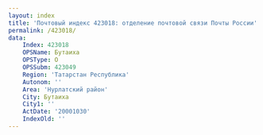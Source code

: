 ```yaml
---
layout: index
title: 'Почтовый индекс 423018: отделение почтовой связи Почты России'
permalink: /423018/
data:
    Index: 423018
    OPSName: Бутаиха
    OPSType: О
    OPSSubm: 423049
    Region: 'Татарстан Республика'
    Autonom: ''
    Area: 'Нурлатский район'
    City: Бутаиха
    City1: ''
    ActDate: '20001030'
    IndexOld: ''
---
```

